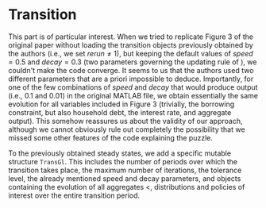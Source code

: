 # Transition

This part is of particular interest. When we tried to replicate Figure 3 of the original paper without loading the transition objects previously obtained by the authors (i.e., we set $rerun \neq 1$), but keeping the default values of $speed = 0.5$ and $decay = 0.3$ (two parameters governing the updating rule of ), we couldn't make the code converge. It seems to us that the authors used two different parameters that are a priori impossible to deduce. Importantly, for one of the few combinations of $speed$ and $decay$ that would produce output (i.e., 0.1 and 0.01) in the original MATLAB file, we obtain essentially the same evolution for all variables included in Figure 3 (trivially, the borrowing constraint, but also household debt, the interest rate, and aggregate output). This somehow reassures us about the validity of our approach, although we cannot obviously rule out completely the possibility that we missed some other features of the code explaining the puzzle. 

To the previously obtained steady states, we add a specific mutable structure `TransGl`. This includes the number of periods over which the transition takes place, the maximum number of iterations, the tolerance level, the already mentioned speed and decay parameters, and objects containing the evolution of all aggregates <, distributions and policies of interest over the entire transition period. 


